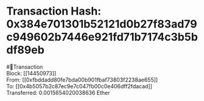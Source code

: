 
Transaction Hash: 0x384e701301b52121d0b27f83ad79c949602b7446e921fd71b7174c3b5bdf89eb
====================================================================================
  
#💸Transaction  
Block: [[14450973]]  
From: [[0xfbddadd80fe7bda00b901fbaf73803f2238ae655]]  
To: [[0x4b5057b2c87ec9e7c047fb00c0e406dff2fdacad]]  
Transferred: 0.0015654020038636 Ether